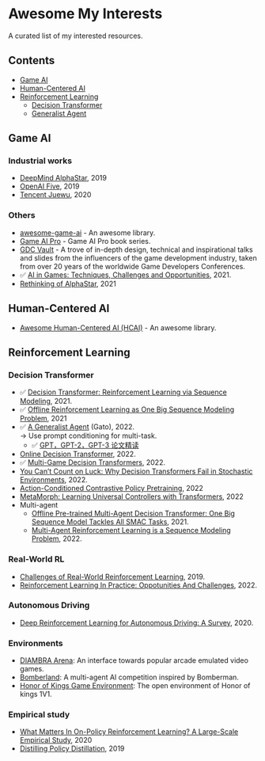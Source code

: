 # Awesome My Interests
A curated list of my interested resources.

## Contents

- [Game AI](#gameai)
- [Human-Centered AI](#hcai)
- [Reinforcement Learning](#reinforcementlearning) 
  - [Decision Transformer](#decisiontransformer)
  - [Generalist Agent](#generalistagent)

## Game AI <a name="gameai"></a>
### Industrial works
- [DeepMind AlphaStar](https://www.nature.com/articles/s41586-019-1724-z), 2019
- [OpenAI Five](https://arxiv.org/pdf/1912.06680v1.pdf), 2019
- [Tencent Juewu](https://arxiv.org/abs/2011.12692), 2020

### Others
- [awesome-game-ai](https://github.com/datamllab/awesome-game-ai) - An awesome library.
- [Game AI Pro](http://www.gameaipro.com/) - Game AI Pro book series.
- [GDC Vault](https://www.gdcvault.com/) - A trove of in-depth design, technical and inspirational talks and slides from the influencers of the game development industry, taken from over 20 years of the worldwide Game Developers Conferences.
-  ✅ [AI in Games: Techniques, Challenges and Opportunities](https://arxiv.org/pdf/2111.07631v1.pdf), 2021.
- [Rethinking of AlphaStar](https://arxiv.org/pdf/2108.03452v3.pdf), 2021

## Human-Centered AI <a name="hcai"></a>
- [Awesome Human-Centered AI (HCAI)](https://github.com/Open-Source-ML/awesome-human-centered-ai) - An awesome library.

## Reinforcement Learning <a name="reinforcementlearning"></a>

### Decision Transformer <a name="decisiontransformer"></a>
-  ✅ [Decision Transformer: Reinforcement Learning via Sequence Modeling](https://arxiv.org/abs/2106.01345), 2021.
-  ✅ [Offline Reinforcement Learning as One Big Sequence Modeling Problem](https://arxiv.org/abs/2106.02039), 2021
- ✅ [A Generalist Agent](https://arxiv.org/abs/2205.06175) (Gato), 2022.  
-> Use prompt conditioning for multi-task. 
  -  ✅ [GPT，GPT-2，GPT-3 论文精读](https://www.bilibili.com/video/BV1AF411b7xQ/)
- [Online Decision Transformer](https://arxiv.org/abs/2202.05607#facebook), 2022.
-  ✅ [Multi-Game Decision Transformers](https://arxiv.org/abs/2205.15241), 2022.
- [You Can’t Count on Luck: Why Decision Transformers Fail in Stochastic Environments](https://arxiv.org/pdf/2205.15967.pdf), 2022.
- [Action-Conditioned Contrastive Policy Pretraining](https://arxiv.org/abs/2204.02393), 2022
- [MetaMorph: Learning Universal Controllers with Transformers](https://arxiv.org/abs/2203.11931), 2022
- Multi-agent
  - [Offline Pre-trained Multi-Agent Decision Transformer: One Big Sequence Model Tackles All SMAC Tasks](https://arxiv.org/abs/2112.02845), 2021.
  - [Multi-Agent Reinforcement Learning is a Sequence Modeling Problem](https://arxiv.org/abs/2205.14953), 2022.


### Real-World RL <a name="realworldrl"></a>
- [Challenges of Real-World Reinforcement Learning](https://arxiv.org/pdf/1904.12901.pdf), 2019.
- [Reinforcement Learning In Practice: Oppotunities And Challenges](https://arxiv.org/pdf/2202.11296.pdf), 2022. 

### Autonomous Driving <a name="autonomousdriving"></a>
- [Deep Reinforcement Learning for Autonomous Driving: A Survey](https://arxiv.org/pdf/2002.00444.pdf), 2020.  

### Environments
- [DIAMBRA Arena](https://github.com/diambra/arena#diambra-arena): An interface towards popular arcade emulated video games.
- [Bomberland](https://www.gocoder.one/bomberland): A multi-agent AI competition inspired by Bomberman.
- [Honor of Kings Game Environment](https://github.com/tencent-ailab/hok_env): The open environment of Honor of kings 1V1.

### Empirical study
- [What Matters In On-Policy Reinforcement Learning? A Large-Scale Empirical Study](https://arxiv.org/pdf/2006.05990.pdf), 2020
- [Distilling Policy Distillation](https://arxiv.org/pdf/1902.02186.pdf), 2019
